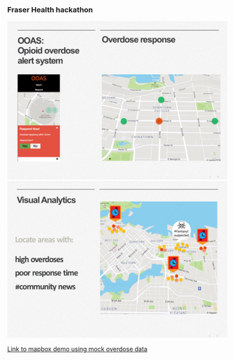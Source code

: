 ### Fraser Health hackathon  
![](overdose_app.png)
![](visual_analytics.png)

[Link to mapbox demo using mock overdose data](https://hochoy.github.io/fraserhealth/html_pages/index.html)